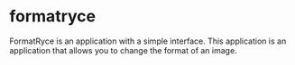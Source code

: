 # formatryce
FormatRyce is an application with a simple interface. This application is an application that allows you to change the format of an image.
